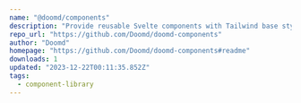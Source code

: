 ```yaml
---
name: "@doomd/components"
description: "Provide reusable Svelte components with Tailwind base styles and utilities."
repo_url: "https://github.com/Doomd/doomd-components"
author: "Doomd"
homepage: "https://github.com/Doomd/doomd-components#readme"
downloads: 1
updated: "2023-12-22T00:11:35.852Z"
tags: 
  - component-library
---
```

